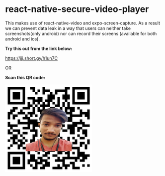 # react-native-secure-video-player

This makes use of react-native-video and expo-screen-capture. As a result we can prevent data leak in a way that users can neither take screenshots(only android) 
nor can record their screens (available for both android and ios).


**Try this out from the link below:**

https://jji.short.gy/h1un7C

OR

**Scan this QR code:**

![QR CODE](https://github.com/DibyajyotiMishra/react-native-secure-video-player/blob/develop/download.png?raw=true)
